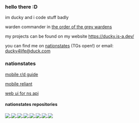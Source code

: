 ### hello there :D

im ducky and i code stuff badly

warden commander in [the order of the grey wardens](https://www.nationstates.net/region=the_order_of_the_grey_wardens)

my projects can be found on my website https://ducky.is-a.dev/

you can find me on [nationstates](https://www.nationstates.net/ducky) (TGs open!) or email: ducky4life@duck.com

### nationstates

[mobile r/d guide](https://www.nationstates.net/page=dispatch/id=2519809)

[mobile reliant](https://github.com/ducky4life/reliant-mobile)

[web ui for ns api](https://ducky.is-a.dev/ns-web-api/)

#### nationstates repositories

<a href="https://github.com/ducky4life/ns-detag">
  <img align="center" src="https://ducky4life.vercel.app/api/pin/?username=ducky4life&repo=ns-detag&theme=algolia&border_color=b0ffff&title_color=b0ffff" />
</a>
<a href="https://github.com/ducky4life/ns-blender">
  <img align="center" src="https://ducky4life.vercel.app/api/pin/?username=ducky4life&repo=ns-blender&theme=algolia&border_color=b0ffff&title_color=b0ffff" />
</a>
<a href="https://github.com/ducky4life/ns-login">
  <img align="center" src="https://ducky4life.vercel.app/api/pin/?username=ducky4life&repo=ns-login&theme=algolia&border_color=b0ffff&title_color=b0ffff" />
</a>
<a href="https://github.com/ducky4life/ns-web-api">
  <img align="center" src="https://ducky4life.vercel.app/api/pin/?username=ducky4life&repo=ns-web-api&theme=algolia&border_color=b0ffff&title_color=b0ffff" />
</a>
<a href="https://github.com/ducky4life/ns-cardfinder">
  <img align="center" src="https://ducky4life.vercel.app/api/pin/?username=ducky4life&repo=ns-cardfinder&theme=algolia&border_color=b0ffff&title_color=b0ffff" />
</a>
<a href="https://github.com/ducky4life/ns-cardbidder">
  <img align="center" src="https://ducky4life.vercel.app/api/pin/?username=ducky4life&repo=ns-cardbidder&theme=algolia&border_color=b0ffff&title_color=b0ffff" />
</a>
<a href="https://github.com/ducky4life/Triggerwarden">
  <img align="center" src="https://ducky4life.vercel.app/api/pin/?username=ducky4life&repo=triggerwarden&theme=algolia&border_color=b0ffff&title_color=b0ffff" />
</a>
<a href="https://github.com/ducky4life/reliant-mobile">
  <img align="center" src="https://ducky4life.vercel.app/api/pin/?username=ducky4life&repo=reliant-mobile&theme=algolia&border_color=b0ffff&title_color=b0ffff&description_lines_count=1" />
</a>
